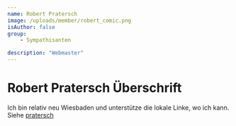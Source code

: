 ```yaml
---
name: Robert Pratersch
image: /uploads/member/robert_comic.png
isAuthor: false
group:
    - Sympathisanten

description: "Webmaster"
---
```

# Robert Pratersch Überschrift

Ich bin relativ neu Wiesbaden und unterstütze die lokale Linke, wo ich kann.
Siehe [pratersch](http://www.pratersch.de)